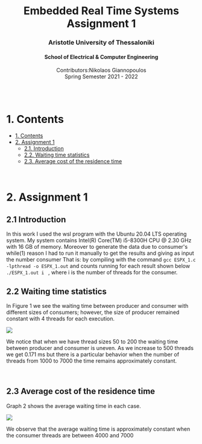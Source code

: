 <br />
<div align="center">
  <h1 align="center">Embedded Real Time Systems Assignment 1</h1>
  <h3 align="center">Aristotle University of Thessaloniki</h3>
  <h4 align="center">School of Electrical & Computer Engineering</h4>
  <p align="center">
    Contributors:Nikolaos Giannopoulos
    <br />
    Spring Semester 2021 - 2022
    <br />
    <br />
  </p>
</div>
<br />

# 1. Contents
- [1. Contents](#1-contents)
- [2. Assignment 1](#2-assignment-1)
  - [2.1. Introduction](#21-introduction)
  - [2.2. Waiting time statistics](#22-waiting-time-statistics)
  - [2.3. Average cost of the residence time](#23-average-cost-of-the-residence-time)

<br />

# 2. Assignment 1

## 2.1 Introduction
In this work I used the wsl program with the Ubuntu 20.04 LTS operating system. My system contains Intel(R) Core(TM) i5-8300H CPU @ 2.30 GHz with 16 GB of memory. Moreover to generate the data due to consumer's while(1) reason I had to run it manually to get the results and giving as input the number consumer That is: by compiling with the command
`gcc ESPX_1.c -lpthread -o ESPX_1.out`
and counts running for each result shown below 
`./ESPX_1.out i ` , where i is the number of threads for the consumer.

## 2.2 Waiting time statistics
In Figure 1 we see the waiting time between producer and consumer with different sizes of consumers; however, the size of producer remained constant with 4 threads for each execution. <br />

<img src="https://github.com/NikolaosGian/EmbeddedRealTimeSystems/blob/main/graphs/graph_1.PNG"> <br />

We notice that when we have thread sizes 50 to 200 the waiting time between producer and consumer is uneven. As we increase to 500 threads we get 0.171 ms but there is a particular behavior when the number of threads from 1000 to 7000 the time remains approximately constant.

<br />

## 2.3 Average cost of the residence time 
Graph 2 shows the average waiting time in each case. <br />

<img src="https://github.com/NikolaosGian/EmbeddedRealTimeSystems/blob/main/graphs/graph_2.PNG"> <br />

We observe that the average waiting time is approximately constant when the consumer threads are between 4000 and 7000

<br />
